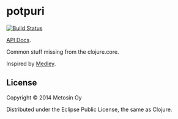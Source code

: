 # potpuri

[![Build Status](https://travis-ci.org/metosin/potpuri.svg?branch=master)](https://travis-ci.org/metosin/potpuri)

[API Docs](http://metosin.github.io/potpuri/potpuri.core.html).

Common stuff missing from the clojure.core.

Inspired by [Medley](https://github.com/weavejester/medley).

## License

Copyright © 2014 Metosin Oy

Distributed under the Eclipse Public License, the same as Clojure.

